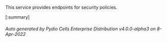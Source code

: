 






This service provides endpoints for security policies.

[:summary]

###### Auto generated by Pydio Cells Enterprise Distribution v4.0.0-alpha3 on 8-Apr-2022
